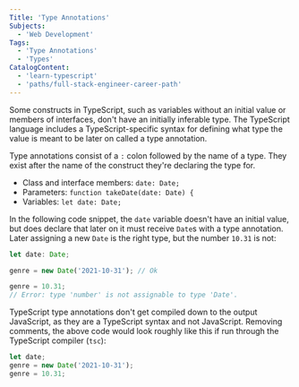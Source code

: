 ```yaml
---
Title: 'Type Annotations'
Subjects:
  - 'Web Development'
Tags:
  - 'Type Annotations'
  - 'Types'
CatalogContent:
  - 'learn-typescript'
  - 'paths/full-stack-engineer-career-path'
---
```


Some constructs in TypeScript, such as variables without an initial value or members of interfaces, don't have an initially inferable type.
The TypeScript language includes a TypeScript-specific syntax for defining what type the value is meant to be later on called a type annotation.

Type annotations consist of a `:` colon followed by the name of a type.
They exist after the name of the construct they're declaring the type for.

- Class and interface members: `date: Date;`
- Parameters: `function takeDate(date: Date) {`
- Variables: `let date: Date;`

In the following code snippet, the `date` variable doesn't have an initial value, but does declare that later on it must receive `Date`s with a type annotation.
Later assigning a new `Date` is the right type, but the number `10.31` is not:

```ts
let date: Date;

genre = new Date('2021-10-31'); // Ok

genre = 10.31;
// Error: type 'number' is not assignable to type 'Date'.
```

TypeScript type annotations don't get compiled down to the output JavaScript, as they are a TypeScript syntax and not JavaScript.
Removing comments, the above code would look roughly like this if run through the TypeScript compiler (`tsc`):

```ts
let date;
genre = new Date('2021-10-31');
genre = 10.31;
```
